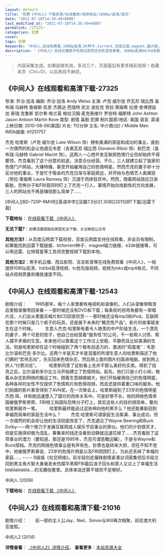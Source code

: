 ```yaml
---
layout: default
title: '犯罪《中间人》下载资源/在线播放/视频地址/1080p/高清/蓝光'
date: "2021-07-10T14:39:49+0800"
last_modified_at: "2021-07-10T14:39:49+0800"
permalink: /27325/
categories: 犯罪
cover:
tags: 犯罪
keywords: '中间人,在线免费看,1080p高清,bt种子,torrent,百度云盘,magnet,磁力链,迅雷下载资源'
description: '《中间人》在线云播放手机西瓜影院吉吉影音免费看，1080p高清bd/hd未删减完整版和tc抢先枪版，mkv/mp4格式，附带bt/torrent种子、magnet/磁力链、百度云盘、网盘资源迅雷下载链接'
---
```


>内容采集生成，如果链接失效，多试几个，页面最后有更多精彩视频！收藏本页（Ctrl+D)，以后再找不麻烦。


## 《中间人》在线观看和高清下载-27325

导演: 乔治·加洛 编剧: 乔治·加洛 Andy Weiss 主演: 卢克·威尔逊 乔瓦尼·瑞比西 盖布瑞·马赫特 詹姆斯·凯恩 杰茜达·芭瑞特 凯文·波拉克 劳拉·莱姆希 拉德·舍博德兹加 泰瑞·克鲁斯 凯尔希·格兰莫 格拉汉姆·麦克泰维什 罗伯特·福斯特 John Ashton Jason Antoon Martin Kove 类型: 剧情 喜剧 犯罪 制片国家/地区: 美国 语言: 英语 上映日期: 2010-08-06(美国) 片长: 112分钟 又名: 中介商(台) / Middle Men IMDb链接: tt1251757

杰克·哈里斯（卢克·威尔逊 Luke Wilson 饰）拥有美满的家庭和成功的事业，直到一次偶然的机会让他遇见韦恩（吉奥瓦尼·瑞比西 Giovanni Ribisi 饰）和巴克（盖布瑞·马赫特 Gabriel Macht 饰）。这两人一心想开发互联网色情行业但却始终不得要领，杰克看到了这个创意的前途，决意合伙经营。不久，三人就建立起了独家的色情门户网站，大赚特赚，甚至开始雇用自己的色情明星。然而杰克的妻子却十分反对他的事业，于是忙于吸金的杰克日渐与家庭疏远，并开始与色情艺人奥黛丽（劳拉·莱姆希 Laura Ramsey 饰）沉溺于肉体狂欢中。然而，随着网站效应日渐膨胀，恐怖分子和FBI竟同时盯上了杰克一行人，事情开始向戏剧性的方向发展，三人的网站也不再是赚钱那么简单了……


[中间人][BD-720P-RMVB][英语中字][豆瓣7.3分][1.3GB][2011][BT下载/迅雷下载]

**下载地址**： [在线观看下载 《中间人》](https://www.btdx8.com/torrent/middle_men_2009.html) 


**无法下载?**：`如果迅雷因版权原因无法下载，关注微信公众号 `

**其他方法1**：从百度云网盘下载视频，百度云网盘支持在线观看，非会员有限制，如果能找到迅雷下载链接、bt/torrent种子、magnet磁力链接、e2dk链接等，可以用迅雷、比特彗星等工具将完整视频下载到本地。

**其他方法2**：用手机云播、西瓜影院、吉吉影音等在线免费观看《中间人》，一般提供1080p高清、hd/bd高清视频、tc抢先版视频，视频为mkv或mp4格式，不同站点视频质量和播放速度不同。


## 《中间人》在线观看和高清下载-12543

剧情介绍：　　1995那年，每个人家里都有电视机和录像机，人们从录像带租赁店里租录像带回来看－－那时候还没有DVD和下载；每条街的拐弯角都有一家唱片店，人们会从里面买唱片和CD回家欣赏－－那时候还没有mp3和iPod。互联网在那个时候只是几个疯子的玩具，还是属于未来的“概念性产品”。影片的故事就发生在这个时候。 　　生意人杰克·哈里斯有着令人艳羡的中产阶级生活，一个漂亮的妻子，两个可爱的孩子，他自己也经营着“服务性”的公司，干一些帮人讨债、帮人摆平矛盾的生意。本来他可以靠着这个工作过上安稳、平静而且比较美满的生活。但是哈里斯却在这个时候碰到了两个极有创造力的、激进的“捣蛋鬼”：韦恩·比尔温和巴克·多尔比。这两个半是天才半是混蛋的所谓生意人向哈里斯描述了他们俩的“宏伟志向”，先买回来色情杂志，然后把上面的图片扫面进电脑，放到网上供人“付费浏览”。 　　哈里斯同意了这桩看上去并不那么美好的买卖。得到了投资之后，比尔温和多尔比立马开始建立了色情网站。起先，他们只是小打小闹，做着从杂志到网络的搬运工作。随着生意越做越大，他们开始雇佣自己的色情明星。各种各样的女性不仅提供了色情照片和色情视频，而且还提供着重口味的服务。他们拍摄的影片甚至得到了AVN奖。在一次聚会上，哈里斯碰到了23岁的色情明星杰西·简，并和她迅速堕入了糜烂的肉体关系中。可是好景不长，他的网络色情帝国被俄罗斯黑帮、FBI特工和国际恐怖分子盯上，其实这些人的目的很简单，要向哈里斯敲诈一笔。 　　哈里斯最终能逃过这些伸向他的黑手么？他还能重新回到幸福而简单的家庭生活中么？ 　　杰克·哈里斯可谓家庭生活美满、事业成功，但一次偶然的机会却让他的生活彻底改变了，杰克遇见了Wayne Beering和Buck Dolby——两个致力于发展互联网成人娱乐节目事业的家伙。他们的计划很天才，但是实施得却极为混乱，筹集来的钱还没看到动静就迅速花掉了……杰克看到了这项事业的潜力（要知道，那还是1995年，杰克可谓高瞻远瞩），于是与Wayne和Buck搭档。杰克的网络色情事业是有声有色，钞票也是转来大把，但在不知不觉中，他被俄罗斯暴徒、23岁的色情片明星以及FBI团团盯上，为此还丢掉了幸福的家庭…… ----- R级版《社交网络》。前半段剑走偏锋剧情紧凑台词密集但后半段又回到男主角大智大勇毫发未伤摆平黑帮FBI最后浪子回头和家人又过上了幸福生活blablablabla....的无趣俗套里。总体来说还算不错但不足够好。


中间人 (2009)

**下载地址**： [在线观看下载 《中间人》](https://www.btbtdy.me/btdy/dy6815.html) 


## 《中间人2》在线观看和高清下载-21016

剧情介绍：　　前一部的主人公Jay、Neil、Simon与Will再次相聚，前往澳大利亚度假。


中间人2 (2014)

**详情查看**： [《中间人2》详情介绍](/movie/21016/)， **查看更多**：[本站资源大全](/movie/t/all/)

